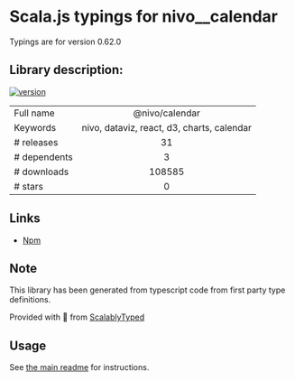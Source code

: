 
# Scala.js typings for nivo__calendar

Typings are for version 0.62.0

## Library description:
[![version](https://img.shields.io/npm/v/@nivo/calendar.svg?style=flat-square)](https://www.npmjs.com/package/@nivo/calendar)

|                    |                 |
| ------------------ | :-------------: |
| Full name          | @nivo/calendar |
| Keywords           | nivo, dataviz, react, d3, charts, calendar |
| # releases         | 31 |
| # dependents       | 3 |
| # downloads        | 108585 |
| # stars            | 0 |

## Links
- [Npm](https://www.npmjs.com/package/%40nivo%2Fcalendar)
    


## Note
This library has been generated from typescript code from first party type definitions.

Provided with :purple_heart: from [ScalablyTyped](https://github.com/oyvindberg/ScalablyTyped)

## Usage
See [the main readme](../../readme.md) for instructions.


